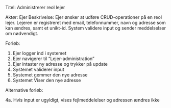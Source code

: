Titel: Administrerer reol lejer

Aktør: Ejer
Beskrivelse: Ejer ønsker at udføre CRUD-operationer på en reol lejer. Lejeren er registreret med
email, telefonnummer, navn og adresse som kan ændres, samt et unikt-id. System validere input og
sender meddelselser om nødvendigt.

Forløb:

1. Ejer logger ind i systemet
2. Ejer navigerer til “Lejer-administration”
3. Ejer intaster ny adresse og trykker på update
4. Systemet validerer input
5. Systemet gemmer den nye adresse
6. Systemet Viser den nye adresse

Alternative forløb:

4a. Hvis input er ugyldigt, vises fejlmeddelelser og adressen ændres ikke